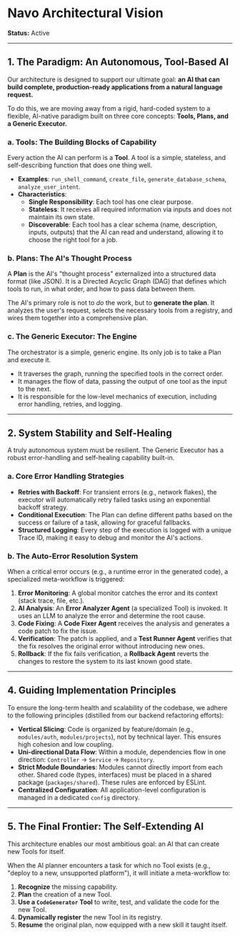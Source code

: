 # Navo Architectural Vision

**Status:** Active

---

## 1. The Paradigm: An Autonomous, Tool-Based AI

Our architecture is designed to support our ultimate goal: **an AI that can build complete, production-ready applications from a natural language request.**

To do this, we are moving away from a rigid, hard-coded system to a flexible, AI-native paradigm built on three core concepts: **Tools, Plans, and a Generic Executor.**

### a. Tools: The Building Blocks of Capability
Every action the AI can perform is a **Tool**. A tool is a simple, stateless, and self-describing function that does one thing well.

- **Examples**: `run_shell_command`, `create_file`, `generate_database_schema`, `analyze_user_intent`.
- **Characteristics**:
    - **Single Responsibility**: Each tool has one clear purpose.
    - **Stateless**: It receives all required information via inputs and does not maintain its own state.
    - **Discoverable**: Each tool has a clear schema (name, description, inputs, outputs) that the AI can read and understand, allowing it to choose the right tool for a job.

### b. Plans: The AI's Thought Process
A **Plan** is the AI's "thought process" externalized into a structured data format (like JSON). It is a Directed Acyclic Graph (DAG) that defines which tools to run, in what order, and how to pass data between them.

The AI's primary role is not to *do* the work, but to **generate the plan**. It analyzes the user's request, selects the necessary tools from a registry, and wires them together into a comprehensive plan.

### c. The Generic Executor: The Engine
The orchestrator is a simple, generic engine. Its only job is to take a Plan and execute it.

- It traverses the graph, running the specified tools in the correct order.
- It manages the flow of data, passing the output of one tool as the input to the next.
- It is responsible for the low-level mechanics of execution, including error handling, retries, and logging.

---

## 2. System Stability and Self-Healing

A truly autonomous system must be resilient. The Generic Executor has a robust error-handling and self-healing capability built-in.

### a. Core Error Handling Strategies
- **Retries with Backoff**: For transient errors (e.g., network flakes), the executor will automatically retry failed tasks using an exponential backoff strategy.
- **Conditional Execution**: The Plan can define different paths based on the success or failure of a task, allowing for graceful fallbacks.
- **Structured Logging**: Every step of the execution is logged with a unique Trace ID, making it easy to debug and monitor the AI's actions.

### b. The Auto-Error Resolution System
When a critical error occurs (e.g., a runtime error in the generated code), a specialized meta-workflow is triggered:

1.  **Error Monitoring**: A global monitor catches the error and its context (stack trace, file, etc.).
2.  **AI Analysis**: An **Error Analyzer Agent** (a specialized Tool) is invoked. It uses an LLM to analyze the error and determine the root cause.
3.  **Code Fixing**: A **Code Fixer Agent** receives the analysis and generates a code patch to fix the issue.
4.  **Verification**: The patch is applied, and a **Test Runner Agent** verifies that the fix resolves the original error without introducing new ones.
5.  **Rollback**: If the fix fails verification, a **Rollback Agent** reverts the changes to restore the system to its last known good state.

---

## 4. Guiding Implementation Principles

To ensure the long-term health and scalability of the codebase, we adhere to the following principles (distilled from our backend refactoring efforts):

- **Vertical Slicing**: Code is organized by feature/domain (e.g., `modules/auth`, `modules/projects`), not by technical layer. This ensures high cohesion and low coupling.
- **Uni-directional Data Flow**: Within a module, dependencies flow in one direction: `Controller` → `Service` → `Repository`.
- **Strict Module Boundaries**: Modules cannot directly import from each other. Shared code (types, interfaces) must be placed in a shared package (`packages/shared`). These rules are enforced by ESLint.
- **Centralized Configuration**: All application-level configuration is managed in a dedicated `config` directory.

---

## 5. The Final Frontier: The Self-Extending AI

This architecture enables our most ambitious goal: an AI that can create new Tools for itself.

When the AI planner encounters a task for which no Tool exists (e.g., "deploy to a new, unsupported platform"), it will initiate a meta-workflow to:
1.  **Recognize** the missing capability.
2.  **Plan** the creation of a new Tool.
3.  **Use a `CodeGenerator` Tool** to write, test, and validate the code for the new Tool.
4.  **Dynamically register** the new Tool in its registry.
5.  **Resume** the original plan, now equipped with a new skill it taught itself.
